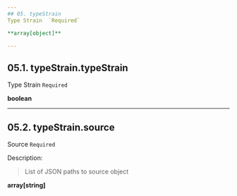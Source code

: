 ```yaml
---
## 05. typeStrain
Type Strain  `Required`

**array[object]**

---
```

## 05.1. typeStrain.typeStrain
Type Strain  `Required`

**boolean**

---
## 05.2. typeStrain.source
Source  `Required`

Description:
> List of JSON paths to source object  

**array[string]**
